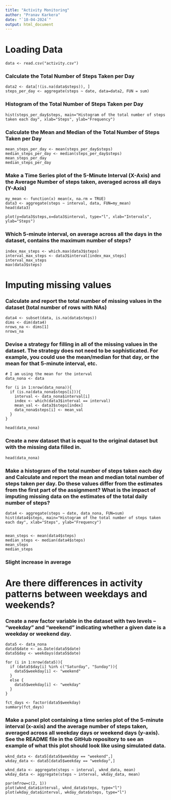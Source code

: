 ```yaml
---
title: "Activity Monitoring"
author: "Pranav Karkera"
date: "`18-04-2024`"
output: html_document
---
```


# Loading Data

```{r}
data <- read.csv("activity.csv")
```


### Calculate the Total Number of Steps Taken per Day
```{r}
data2 <- data[!(is.na(data$steps)), ]
steps_per_day <- aggregate(steps ~ date, data=data2, FUN = sum)

```

### Histogram of the Total Number of Steps Taken per Day
```{r}
hist(steps_per_day$steps, main="Histogram of the total number of steps taken each day", xlab="Steps", ylab="Frequency")

```

### Calculate the Mean and Median of the Total Number of Steps Taken per Day
```{r}
mean_steps_per_day <- mean(steps_per_day$steps)
median_steps_per_day <- median(steps_per_day$steps)
mean_steps_per_day
median_steps_per_day
```   



### Make a Time Series plot of the 5-Minute Interval (X-Axis) and the Average Number of steps taken, averaged across all days (Y-Axis)
```{r}
my_mean <- function(x) mean(x, na.rm = TRUE) 
data3 <- aggregate(steps ~ interval, data, FUN=my_mean)
head(data3)

```

```{r}
plot(y=data3$steps,x=data3$interval, type="l", xlab="Intervals", ylab="Steps")

```

### Which 5-minute interval, on average across all the days in the dataset, contains the maximum number of steps?

```{r}
index_max_steps <- which.max(data3$steps)
interval_max_steps <- data3$interval[index_max_steps]
interval_max_steps
max(data3$steps)
```


# Imputing missing values

### Calculate and report the total number of missing values in the dataset (total number of rows with NAs)
```{r}
data4 <- subset(data, is.na(data$steps))
dims <- dim(data4)
nrows_na <- dims[1]
nrows_na
```

### Devise a strategy for filling in all of the missing values in the dataset. The strategy does not need to be sophisticated. For example, you could use the mean/median for that day, or the mean for that 5-minute interval, etc.
```{r}
# I am using the mean for the interval
data_nona <- data

for (i in 1:nrow(data_nona)){
  if (is.na(data_nona$steps[i])){
    interval <- data_nona$interval[i]
    index <- which(data3$interval == interval)
    mean_val <- data3$steps[index]
    data_nona$steps[i] <- mean_val
  }
}

head(data_nona)

```


### Create a new dataset that is equal to the original dataset but with the missing data filled in.
```{r}
head(data_nona)

```

### Make a histogram of the total number of steps taken each day and Calculate and report the mean and median total number of steps taken per day. Do these values differ from the estimates from the first part of the assignment? What is the impact of imputing missing data on the estimates of the total daily number of steps?
```{r}
data4 <- aggregate(steps ~ date, data_nona, FUN=sum)
hist(data4$steps, main="Histogram of the total number of steps taken each day", xlab="Steps", ylab="Frequency")


mean_steps <- mean(data4$steps)
median_steps <- median(data4$steps)
mean_steps
median_steps
```
### Slight increase in average


# Are there differences in activity patterns between weekdays and weekends?

### Create a new factor variable in the dataset with two levels – “weekday” and “weekend” indicating whether a given date is a weekday or weekend day.
```{r}
data5 <- data_nona
data5$date <- as.Date(data5$date)
data5$day <- weekdays(data5$date)

for (i in 1:nrow(data5)){
  if (data5$day[i] %in% c("Saturday", "Sunday")){
    data5$weekday[i] <- "weekend"
  }
  else {
    data5$weekday[i] <- "weekday"
  }
}

fct_days <- factor(data5$weekday)
summary(fct_days)

```

### Make a panel plot containing a time series plot of the 5-minute interval (x-axis) and the average number of steps taken, averaged across all weekday days or weekend days (y-axis). See the README file in the GitHub repository to see an example of what this plot should look like using simulated data.
```{r}
wknd_data <- data5[data5$weekday == "weekend",]
wkday_data <- data5[data5$weekday == "weekday",]

wknd_data <- aggregate(steps ~ interval, wknd_data, mean)
wkday_data <- aggregate(steps ~ interval, wkday_data, mean)

par(mfrow=c(2, 1))
plot(wknd_data$interval, wknd_data$steps, type="l")
plot(wkday_data$interval, wkday_data$steps, type="l")
```